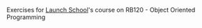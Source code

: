 Exercises for [Launch School](https://launchschool.com)'s course on RB120 - Object Oriented Programming
